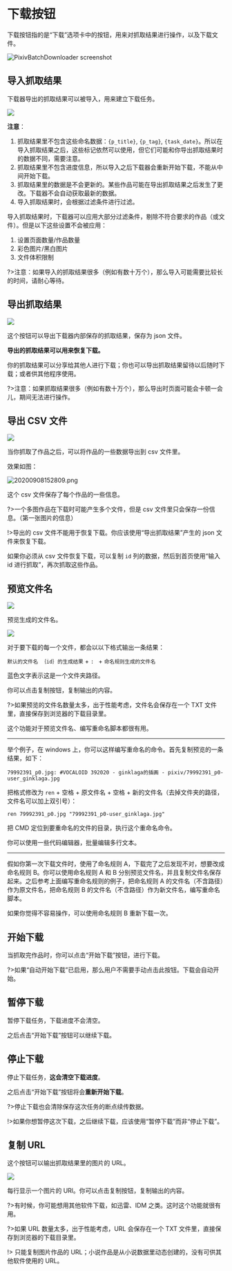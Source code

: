 # 下载按钮

下载按钮指的是“下载”选项卡中的按钮，用来对抓取结果进行操作，以及下载文件。

![PixivBatchDownloader screenshot](./images/ui-zh-1.png)

## 导入抓取结果

下载器导出的抓取结果可以被导入，用来建立下载任务。

![](./images/20220802_222149.png)

**注意**：
1. 抓取结果里不包含这些命名数据：`{p_title}`, `{p_tag}`, `{task_date}`。所以在导入抓取结果之后，这些标记依然可以使用，但它们可能和你导出抓取结果时的数据不同，需要注意。
2. 抓取结果里不包含进度信息，所以导入之后下载器会重新开始下载，不能从中间开始下载。
3. 抓取结果里的数据是不会更新的。某些作品可能在导出抓取结果之后发生了更改。下载器不会自动获取最新的数据。
4. 导入抓取结果时，会根据过滤条件进行过滤。

导入抓取结果时，下载器可以应用大部分过滤条件，剔除不符合要求的作品（或文件）。但是以下这些设置不会被应用：
1. 设置页面数量/作品数量
2. 彩色图片/黑白图片
3. 文件体积限制

?>注意：如果导入的抓取结果很多（例如有数十万个），那么导入可能需要比较长的时间，请耐心等待。

## 导出抓取结果

![](./images/20201022171049.png)

这个按钮可以导出下载器内部保存的抓取结果，保存为 json 文件。

**导出的抓取结果可以用来恢复下载。**

你的抓取结果可以分享给其他人进行下载；你也可以导出抓取结果留待以后随时下载；或者供其他程序使用。

?>注意：如果抓取结果很多（例如有数十万个），那么导出时页面可能会卡顿一会儿，期间无法进行操作。

## 导出 CSV 文件

![](./images/20200918174941.png)

当你抓取了作品之后，可以将作品的一些数据导出到 csv 文件里。

效果如图：

![20200908152809.png](https://i.loli.net/2020/09/08/fQUC3wnNgjdLPep.png)

这个 csv 文件保存了每个作品的一些信息。

?>一个多图作品在下载时可能产生多个文件，但是 csv 文件里只会保存一份信息。（第一张图片的信息）

!>导出的 csv 文件不能用于恢复下载。你应该使用“导出抓取结果”产生的 json 文件来恢复下载。

如果你必须从 csv 文件恢复下载，可以复制 `id` 列的数据，然后到首页使用“输入 id 进行抓取”，再次抓取这些作品。

## 预览文件名

![](./images/20200316112050.png)

预览生成的文件名。

![](./images/2021-11-07_233232.png)

对于要下载的每一个文件，都会以以下格式输出一条结果：

`默认的文件名 ｛id｝的生成结果` + `: ` + `命名规则生成的文件名`

蓝色文字表示这是一个文件夹路径。

你可以点击复制按钮，复制输出的内容。

?>如果预览的文件名数量太多，出于性能考虑，文件名会保存在一个 TXT 文件里，直接保存到浏览器的下载目录里。

这个功能对于预览文件名、编写重命名脚本都很有用。

------

举个例子，在 windows 上，你可以这样编写重命名的命令。首先复制预览的一条结果，如下：

```
79992391_p0.jpg: #VOCALOID 392020 - ginklaga的插画 - pixiv/79992391_p0-user_ginklaga.jpg
```

把格式修改为 `ren` + 空格 + 原文件名 + 空格 + 新的文件名（去掉文件夹的路径，文件名可以加上双引号）：

```
ren 79992391_p0.jpg "79992391_p0-user_ginklaga.jpg"
```

把 CMD 定位到要重命名的文件的目录，执行这个重命名命令。

你可以使用一些代码编辑器，批量编辑多行文本。

------

假如你第一次下载文件时，使用了命名规则 A，下载完了之后发现不对，想要改成命名规则 B。你可以使用命名规则 A 和 B 分别预览文件名，并且复制文件名保存起来。之后参考上面编写重命名规则的例子，把命名规则 A 的文件名（不含路径）作为原文件名，把命名规则 B 的文件名（不含路径）作为新文件名，编写重命名脚本。

如果你觉得不容易操作，可以使用命名规则 B 重新下载一次。

## 开始下载

当抓取完作品时，你可以点击“开始下载”按钮，进行下载。

?>如果“自动开始下载”已启用，那么用户不需要手动点击此按钮。下载会自动开始。

## 暂停下载

暂停下载任务，下载进度不会清空。

之后点击“开始下载”按钮可以继续下载。

## 停止下载

停止下载任务，**这会清空下载进度**。

之后点击“开始下载”按钮将会**重新开始下载**。

?>停止下载也会清除保存这次任务的断点续传数据。

!>如果你想暂停这次下载，之后继续下载，应该使用“暂停下载”而非“停止下载”。

## 复制 URL

这个按钮可以输出抓取结果里的图片的 URL。

![](./images/20220802_223205.png)

每行显示一个图片的 URl。你可以点击复制按钮，复制输出的内容。

?>有时候，你可能想用其他软件下载，如迅雷、IDM 之类。这时这个功能就很有用。

?>如果 URL 数量太多，出于性能考虑，URL 会保存在一个 TXT 文件里，直接保存到浏览器的下载目录里。

!> 只能复制图片作品的 URL；小说作品是从小说数据里动态创建的，没有可供其他软件使用的 URL。
